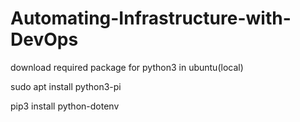 # Automating-Infrastructure-with-DevOps

download required package for python3 in ubuntu(local)


sudo apt install python3-pi

pip3 install python-dotenv
